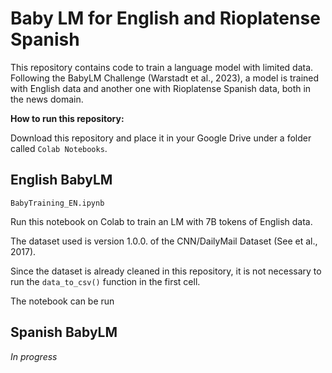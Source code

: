 # Baby LM for English and Rioplatense Spanish

This repository contains code to train a language model with limited data. Following the BabyLM Challenge (Warstadt et al., 2023), a model is trained with English data and another one with Rioplatense Spanish data, both in the news domain. 

**How to run this repository:**

Download this repository and place it in your Google Drive under a folder called `Colab Notebooks`.

## English BabyLM

`BabyTraining_EN.ipynb`

Run this notebook on Colab to train an LM with 7B tokens of English data.

The dataset used is version 1.0.0. of the CNN/DailyMail Dataset (See et al., 2017).

Since the dataset is already cleaned in this repository, it is not necessary to run the `data_to_csv()` function in the first cell.

The notebook can be run 

## Spanish BabyLM

*In progress*




